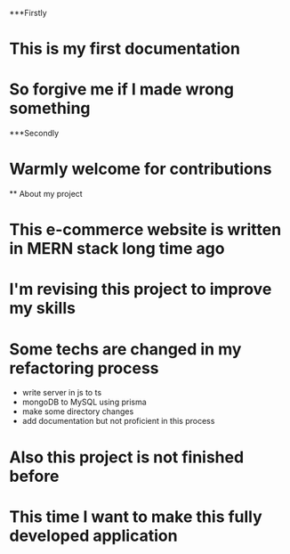 \*\*\*Firstly

# This is my first documentation

# So forgive me if I made wrong something

\*\*\*Secondly

# Warmly welcome for contributions

\*\* About my project

# This e-commerce website is written in MERN stack long time ago

# I'm revising this project to improve my skills

# Some techs are changed in my refactoring process

- write server in js to ts
- mongoDB to MySQL using prisma
- make some directory changes
- add documentation but not proficient in this process

# Also this project is not finished before

# This time I want to make this fully developed application

